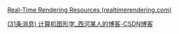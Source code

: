 [Real-Time Rendering Resources (realtimerendering.com)](https://www.realtimerendering.com/)


[(31条消息) 计算机图形学_西河某人的博客-CSDN博客](https://blog.csdn.net/qq_27534999/category_9525215.html)